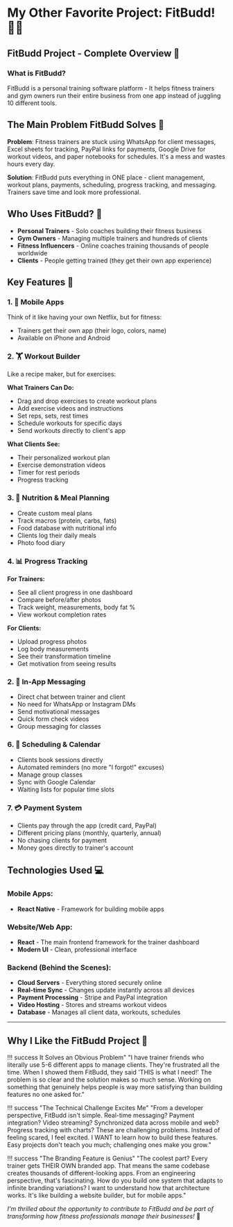 # My Other Favorite Project: FitBudd! 💪✨

## FitBudd Project - Complete Overview 📱

### What is FitBudd?
FitBudd is a personal training software platform - It helps fitness trainers and gym owners run their entire business from one app instead of juggling 10 different tools.

## The Main Problem FitBudd Solves 🎯

**Problem**: Fitness trainers are stuck using WhatsApp for client messages, Excel sheets for tracking, PayPal links for payments, Google Drive for workout videos, and paper notebooks for schedules. It's a mess and wastes hours every day.

**Solution**: FitBudd puts everything in ONE place - client management, workout plans, payments, scheduling, progress tracking, and messaging. Trainers save time and look more professional.

## Who Uses FitBudd? 👥

- **Personal Trainers** - Solo coaches building their fitness business
- **Gym Owners** - Managing multiple trainers and hundreds of clients
- **Fitness Influencers** - Online coaches training thousands of people worldwide
- **Clients** - People getting trained (they get their own app experience)

## Key Features 🌟

### 1. 📱 Mobile Apps
Think of it like having your own Netflix, but for fitness:

- Trainers get their own app (their logo, colors, name)
- Available on iPhone and Android

### 2. 🏋️ Workout Builder
Like a recipe maker, but for exercises:

**What Trainers Can Do:**
- Drag and drop exercises to create workout plans
- Add exercise videos and instructions
- Set reps, sets, rest times
- Schedule workouts for specific days
- Send workouts directly to client's app

**What Clients See:**
- Their personalized workout plan
- Exercise demonstration videos
- Timer for rest periods
- Progress tracking

### 3. 🥗 Nutrition & Meal Planning
- Create custom meal plans
- Track macros (protein, carbs, fats)
- Food database with nutritional info
- Clients log their daily meals
- Photo food diary

### 4. 📊 Progress Tracking

**For Trainers:**
- See all client progress in one dashboard
- Compare before/after photos
- Track weight, measurements, body fat %
- View workout completion rates

**For Clients:**
- Upload progress photos
- Log body measurements
- See their transformation timeline
- Get motivation from seeing results

### 2. 💬 In-App Messaging
- Direct chat between trainer and client
- No need for WhatsApp or Instagram DMs
- Send motivational messages
- Quick form check videos
- Group messaging for classes

### 6. 📅 Scheduling & Calendar
- Clients book sessions directly
- Automated reminders (no more "I forgot!" excuses)
- Manage group classes
- Sync with Google Calendar
- Waiting lists for popular time slots

### 7. 💳 Payment System
- Clients pay through the app (credit card, PayPal)
- Different pricing plans (monthly, quarterly, annual)
- No chasing clients for payment
- Money goes directly to trainer's account

## Technologies Used 💻

### Mobile Apps:
- **React Native** - Framework for building mobile apps

### Website/Web App:
- **React** - The main frontend framework for the trainer dashboard
- **Modern UI** - Clean, professional interface

### Backend (Behind the Scenes):
- **Cloud Servers** - Everything stored securely online
- **Real-time Sync** - Changes update instantly across all devices
- **Payment Processing** - Stripe and PayPal integration
- **Video Hosting** - Stores and streams workout videos
- **Database** - Manages all client data, workouts, schedules

---

## Why I Like the FitBudd Project 💝

!!! success It Solves an Obvious Problem"
    "I have trainer friends who literally use 5-6 different apps to manage clients. They're frustrated all the time. When I showed them FitBudd, they said 'THIS is what I need!' The problem is so clear and the solution makes so much sense. Working on something that genuinely helps people is way more satisfying than building features no one asked for."

!!! success "The Technical Challenge Excites Me"
    "From a developer perspective, FitBudd isn't simple. Real-time messaging? Payment integration? Video streaming? Synchronized data across mobile and web? Progress tracking with charts? These are challenging problems. Instead of feeling scared, I feel excited. I WANT to learn how to build these features. Easy projects don't teach you much; challenging ones make you grow."

!!! success "The Branding Feature is Genius"
    "The coolest part? Every trainer gets THEIR OWN branded app. That means the same codebase creates thousands of different-looking apps. From an engineering perspective, that's fascinating. How do you build one system that adapts to infinite branding variations? I want to understand how that architecture works. It's like building a website builder, but for mobile apps."


*I'm thrilled about the opportunity to contribute to FitBudd and be part of transforming how fitness professionals manage their businesses!* 🚀
